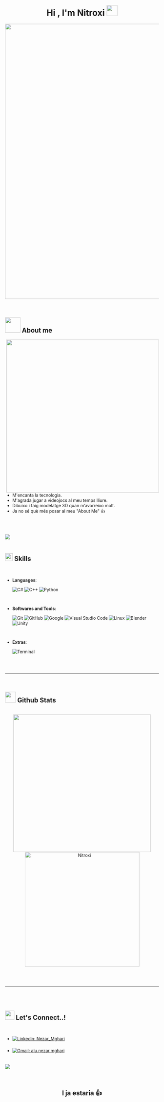 
<h1 align="center"><b>Hi , I'm Nitroxi </b><img src="https://media.giphy.com/media/hvRJCLFzcasrR4ia7z/giphy.gif" width="35"></h1>
<!--  -->
<p align="center">
  <img src="https://media4.giphy.com/media/6zgML7mzuFMTHPKoiy/giphy.gif" width="900">
</p>


<br>
	
## <picture><img src = "https://media1.giphy.com/media/v1.Y2lkPTc5MGI3NjExbGZ5ZnE4MTFodzVpd2JtcjJ3Y2tnNjlrcHFoOHo0M3Q1cDR6MGN0MSZlcD12MV9pbnRlcm5hbF9naWZfYnlfaWQmY3Q9cw/kc0H8FkW9NPO6qnFJ3/giphy.gif" width = 50px></picture> **About me**

<picture> <img align="right" src="https://media1.giphy.com/media/v1.Y2lkPTc5MGI3NjExd3B2dHJwMGxvZDFqeG1mbmFndWJnZHY2dGU1d2NrMmN4bTg1cGVkaSZlcD12MV9pbnRlcm5hbF9naWZfYnlfaWQmY3Q9Zw/vAWN2mjW9dSLu/giphy.gif" width = 500px></picture>

<br>

- M'encanta la tecnologia.  
- M'agrada jugar a videojocs al meu temps lliure. 
- Dibuixo i faig modelatge 3D quan m’avorreixo molt. 
- Ja no sé què més posar al meu "About Me" 👍

<br><br>

<img src="https://user-images.githubusercontent.com/73097560/115834477-dbab4500-a447-11eb-908a-139a6edaec5c.gif"><br><br>

## <img src="https://media2.giphy.com/media/QssGEmpkyEOhBCb7e1/giphy.gif?cid=ecf05e47a0n3gi1bfqntqmob8g9aid1oyj2wr3ds3mg700bl&rid=giphy.gif" width ="25"><b> Skills</b>
<br>

<p align="center">

- **Languages**:
    
    ![C#](https://img.shields.io/badge/C%23%20-%20blue?style=for-the-badge&logo=C&logoColor=white&color=blue)
    ![C++](https://img.shields.io/badge/C++%20-%2300599C.svg?style=for-the-badge&logo=c%2B%2B&logoColor=white)
    ![Python](https://img.shields.io/badge/Python%20-%2314354C.svg?style=for-the-badge&logo=python&logoColor=white)
    
<br>

- **Softwares and Tools**:

    ![Git](https://img.shields.io/badge/git-%23F05033.svg?style=for-the-badge&logo=git&logoColor=white)
    ![GitHub](https://img.shields.io/badge/github-%23121011.svg?style=for-the-badge&logo=github&logoColor=white)
    ![Google](https://img.shields.io/badge/google-%234285F4.svg?style=for-the-badge&logo=google&logoColor=white)
    ![Visual Studio Code](https://img.shields.io/badge/Visual%20Studio%20Code-0078d7.svg?style=for-the-badge&logo=visual-studio-code&logoColor=white)
    ![Linux](https://img.shields.io/badge/Linux-FCC624?style=for-the-badge&logo=linux&logoColor=black)
  	![Blender](https://img.shields.io/badge/Blender%20-%20orange?style=for-the-badge&logo=Blender&logoColor=white&color=orange)
    ![Unity](https://img.shields.io/badge/Unity%20-%20black?style=for-the-badge&logo=Unity&logoColor=white)

<br>

- **Extras**:

    ![Terminal](https://img.shields.io/badge/Terminal-%23054020?style=for-the-badge&logo=gnu-bash&logoColor=white)  

</p>

<br>
<br>

-----

<br>

## <img src="https://media.giphy.com/media/iY8CRBdQXODJSCERIr/giphy.gif" width="35"><b> Github Stats </b>
<br>

<div align="center">

<a href="https://github.com/Nitroxi/">
  <img src="https://github-readme-stats.vercel.app/api?username=Nitroxi&include_all_commits=true&count_private=true&show_icons=true&line_height=20&title_color=7A7ADB&icon_color=2234AE&text_color=D3D3D3&bg_color=0,000000,130F40" width="450"/>
  <img src="https://github-readme-stats.vercel.app/api/top-langs?username=Nitroxi&show_icons=true&locale=en&layout=compact&line_height=20&title_color=7A7ADB&icon_color=2234AE&text_color=D3D3D3&bg_color=0,000000,130F40" width="375" alt="Nitroxi"/>
</a>

</a>
</div>

<br>
<br>
<br>

-----

<br>
<br>

## <img src="https://media4.giphy.com/media/v1.Y2lkPTc5MGI3NjExMGJ3dmN2aXA5MGkzM2g5cDd5Y2E2MDgwZTBza3kyZWkxZWRla3liMyZlcD12MV9pbnRlcm5hbF9naWZfYnlfaWQmY3Q9cw/3aJ1UYm1xCB0SNhRTz/giphy.gif" width ="30"><b> Let's Connect..!</b>
<br>
<div align='left'>

<ul>

<li>
<a href="https://www.linkedin.com/in/nezar-mghari-5027b1327/" target="_blank">
<img alt="Linkedin: Nezar_Mghari" src="https://img.shields.io/badge/Linkedin%3A%20Nezar_Mghari-blue?style=for-the-badge&logo=linkedin&logoColor=white" style="margin-bottom: 5px;" />
</a>
</li>

<br>

<li>
<a href="alu.nezar.mghari@mataro.epiaedu.cat" target="_blank">
<img alt="Gmail: alu.nezar.mghari" src="https://img.shields.io/badge/Gmail%3A%20alu.nezar.mghari-red?style=for-the-badge&logo=gmail&logoColor=white&color=red" style="margin-bottom: 5px;" />
</a>
</li>
	
</ul>
</div>

<br>
<img src="https://user-images.githubusercontent.com/73097560/115834477-dbab4500-a447-11eb-908a-139a6edaec5c.gif">
<br>
<br>
<br>

<div align='center'>

## <b>I ja estaria 👍</b>
